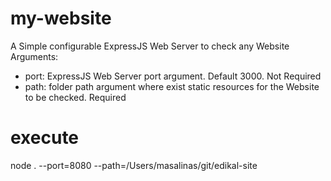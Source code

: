 # my-website
A Simple configurable ExpressJS Web Server to check any Website
Arguments:
* port: ExpressJS Web Server port argument. Default 3000. Not Required
* path: folder path argument where exist static resources for the Website to be checked. Required

# execute
node . --port=8080 --path=/Users/masalinas/git/edikal-site
